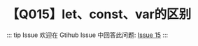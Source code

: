 # 【Q015】let、const、var的区别


::: tip Issue
欢迎在 Gtihub Issue 中回答此问题: [Issue 15](https://github.com/kangyana/daily-question/issues/15)
:::

